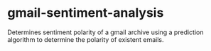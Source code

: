 # gmail-sentiment-analysis
Determines sentiment polarity of a gmail archive using a prediction algorithm to determine the polarity of existent emails. 
